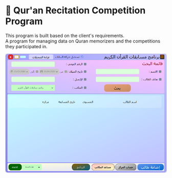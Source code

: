# 📖 Qur'an Recitation Competition Program

This program is built based on the client's requirements. <br>
A program for managing data on Quran memorizers and the competitions they participated in.

![Program Screen](Screenshots/ProgramScreen.png)

